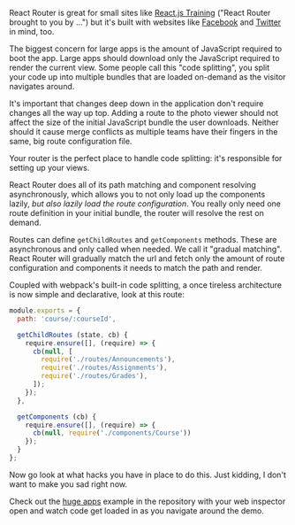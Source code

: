 React Router is great for small sites like [React.js
Training][shameless] ("React Router brought to you by ...") but it's
built with websites like [Facebook][fb] and [Twitter][t] in mind, too.

The biggest concern for large apps is the amount of JavaScript required
to boot the app. Large apps should download only the JavaScript required
to render the current view. Some people call this "code splitting", you
split your code up into multiple bundles that are loaded on-demand as
the visitor navigates around.

It's important that changes deep down in the application don't require
changes all the way up top. Adding a route to the photo viewer should
not affect the size of the initial JavaScript bundle the user downloads.
Neither should it cause merge conflicts as multiple teams have their
fingers in the same, big route configuration file.

Your router is the perfect place to handle code splitting: it's
responsible for setting up your views.

React Router does all of its path matching and component resolving
asynchronously, which allows you to not only load up the components
lazily, *but also lazily load the route configuration*. You really only
need one route definition in your initial bundle, the router will
resolve the rest on demand.

Routes can define `getChildRoutes` and `getComponents` methods. These
are asynchronous and only called when needed. We call it "gradual
matching". React Router will gradually match the url and fetch only the
amount of route configuration and components it needs to match the path
and render.

Coupled with webpack's built-in code splitting, a once tireless
architecture is now simple and declarative, look at this
route:

```js
module.exports = {
  path: 'course/:courseId',

  getChildRoutes (state, cb) {
    require.ensure([], (require) => {
      cb(null, [
        require('./routes/Announcements'),
        require('./routes/Assignments'),
        require('./routes/Grades'),
      ]);
    });
  },

  getComponents (cb) {
    require.ensure([], (require) => {
      cb(null, require('./components/Course'))
    });
  }
};
```

Now go look at what hacks you have in place to do this. Just kidding, I
don't want to make you sad right now.

Check out the [huge apps][huge] example in the repository with your web
inspector open and watch code get loaded in as you navigate around the
demo.

  [shameless]:https://reactjs-training.com
  [fb]:http://facebook.com
  [t]:http://twitter.com
  [huge]:/examples/huge-apps


